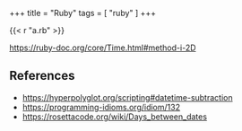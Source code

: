 +++
title = "Ruby"
tags = [ "ruby" ]
+++

{{< r "a.rb" >}}

<https://ruby-doc.org/core/Time.html#method-i-2D>

## References

- <https://hyperpolyglot.org/scripting#datetime-subtraction>
- <https://programming-idioms.org/idiom/132>
- <https://rosettacode.org/wiki/Days_between_dates>

